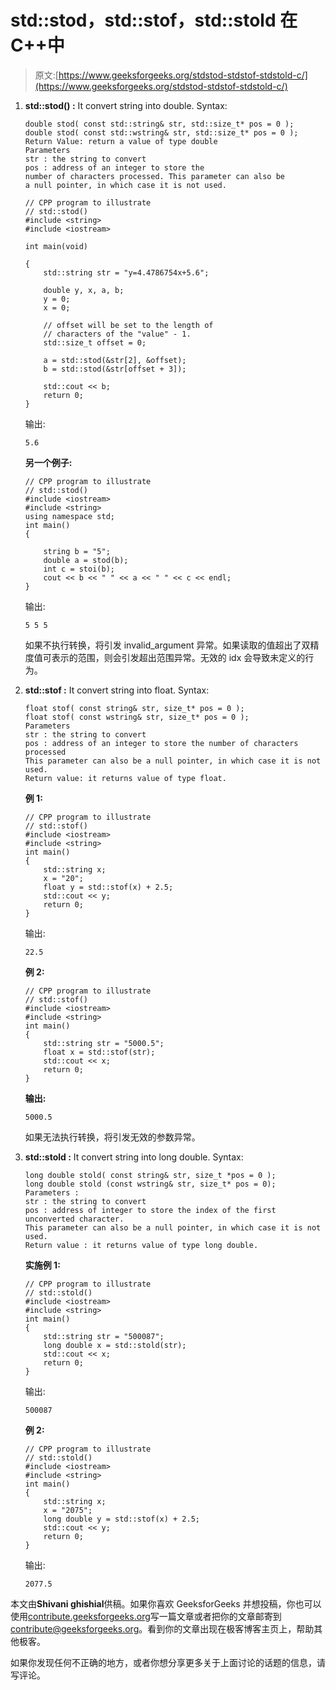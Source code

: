 # std::stod，std::stof，std::stold 在 C++中

> 原文:[https://www.geeksforgeeks.org/stdstod-stdstof-stdstold-c/](https://www.geeksforgeeks.org/stdstod-stdstof-stdstold-c/)

1.  **std::stod() :** It convert string into double.
    Syntax:

    ```
    double stod( const std::string& str, std::size_t* pos = 0 );
    double stod( const std::wstring& str, std::size_t* pos = 0 );
    Return Value: return a value of type double
    Parameters
    str : the string to convert
    pos : address of an integer to store the 
    number of characters processed. This parameter can also be 
    a null pointer, in which case it is not used.

    ```

    ```
    // CPP program to illustrate
    // std::stod()
    #include <string>
    #include <iostream>

    int main(void)

    {
        std::string str = "y=4.4786754x+5.6";

        double y, x, a, b;
        y = 0;
        x = 0;

        // offset will be set to the length of 
        // characters of the "value" - 1.
        std::size_t offset = 0;

        a = std::stod(&str[2], &offset);
        b = std::stod(&str[offset + 3]);

        std::cout << b;
        return 0;
    }
    ```

    输出:

    ```
    5.6

    ```

    **另一个例子:**

    ```
    // CPP program to illustrate
    // std::stod()
    #include <iostream>
    #include <string>
    using namespace std;
    int main()
    {

        string b = "5";
        double a = stod(b);
        int c = stoi(b);
        cout << b << " " << a << " " << c << endl;
    }
    ```

    输出:

    ```
    5 5 5

    ```

    如果不执行转换，将引发 invalid_argument 异常。如果读取的值超出了双精度值可表示的范围，则会引发超出范围异常。无效的 idx 会导致未定义的行为。

2.  **std::stof :** It convert string into float.
    Syntax:

    ```
    float stof( const string& str, size_t* pos = 0 );
    float stof( const wstring& str, size_t* pos = 0 );
    Parameters
    str : the string to convert
    pos : address of an integer to store the number of characters processed
    This parameter can also be a null pointer, in which case it is not used.
    Return value: it returns value of type float.
    ```

    **例 1:**

    ```
    // CPP program to illustrate
    // std::stof()
    #include <iostream>
    #include <string>
    int main()
    {
        std::string x;
        x = "20";
        float y = std::stof(x) + 2.5;
        std::cout << y;
        return 0;
    }
    ```

    输出:

    ```
    22.5

    ```

    **例 2:**

    ```
    // CPP program to illustrate
    // std::stof()
    #include <iostream>
    #include <string>
    int main()
    {
        std::string str = "5000.5";
        float x = std::stof(str);
        std::cout << x;
        return 0;
    }
    ```

    **输出:**

    ```
    5000.5

    ```

    如果无法执行转换，将引发无效的参数异常。

3.  **std::stold :** It convert string into long double.
    Syntax:

    ```
    long double stold( const string& str, size_t *pos = 0 );
    long double stold (const wstring& str, size_t* pos = 0);
    Parameters : 
    str : the string to convert
    pos : address of integer to store the index of the first unconverted character.
    This parameter can also be a null pointer, in which case it is not used.
    Return value : it returns value of type long double.

    ```

    **实施例 1:**

    ```
    // CPP program to illustrate
    // std::stold()
    #include <iostream>
    #include <string>
    int main()
    {
        std::string str = "500087";
        long double x = std::stold(str);
        std::cout << x;
        return 0;
    }
    ```

    输出:

    ```
    500087

    ```

    **例 2:**

    ```
    // CPP program to illustrate
    // std::stold()
    #include <iostream>
    #include <string>
    int main()
    {
        std::string x;
        x = "2075";
        long double y = std::stof(x) + 2.5;
        std::cout << y;
        return 0;
    }
    ```

    输出:

    ```
    2077.5

    ```

本文由**Shivani ghishial**供稿。如果你喜欢 GeeksforGeeks 并想投稿，你也可以使用[contribute.geeksforgeeks.org](http://www.contribute.geeksforgeeks.org)写一篇文章或者把你的文章邮寄到 contribute@geeksforgeeks.org。看到你的文章出现在极客博客主页上，帮助其他极客。

如果你发现任何不正确的地方，或者你想分享更多关于上面讨论的话题的信息，请写评论。